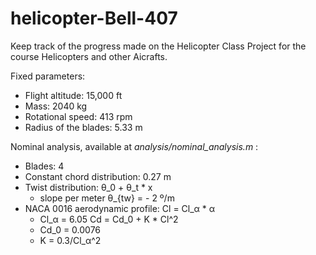 # helicopter-Bell-407
Keep track of the progress made on the Helicopter Class Project for the course Helicopters and other Aicrafts.


Fixed parameters:

- Flight altitude: 15,000 ft
- Mass: 2040 kg
- Rotational speed: 413 rpm
- Radius of the blades: 5.33 m

Nominal analysis, available at *analysis/nominal_analysis.m* :
- Blades: 4
- Constant chord distribution: 0.27 m
- Twist distribution: θ_0 + θ_t * x
    - slope per meter θ_{tw} = - 2 º/m
- NACA 0016 aerodynamic profile: 
    Cl = Cl_α * α
    - Cl_α = 6.05 
    Cd = Cd_0 + K * Cl^2
    - Cd_0 = 0.0076
    - K = 0.3/Cl_α^2

